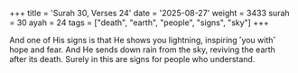 +++
title = 'Surah 30, Verses 24'
date = '2025-08-27'
weight = 3433
surah = 30
ayah = 24
tags = ["death", "earth", "people", "signs", "sky"]
+++

And one of His signs is that He shows you lightning, inspiring ˹you with˺ hope and fear. And He sends down rain from the sky, reviving the earth after its death. Surely in this are signs for people who understand.
